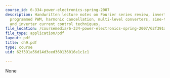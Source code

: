 ```yaml
---
course_id: 6-334-power-electronics-spring-2007
description: Handwritten lecture notes on Fourier series review, inverter structure,
  programmed PWM, harmonic cancellation, multi-level converters, sine-triangle PWM,
  and inverter current control techniques.
file_location: /coursemedia/6-334-power-electronics-spring-2007/62f391a56d14d3eed360136016e1c1c1_ch9.pdf
file_type: application/pdf
layout: pdf
title: ch9.pdf
type: course
uid: 62f391a56d14d3eed360136016e1c1c1

---
```

None